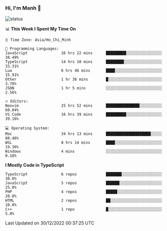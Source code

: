 ### Hi, I'm Manh 👋

![status](https://badge.stateful.com/manhhn01/status.svg)

<!--START_SECTION:waka-->
📊 **This Week I Spent My Time On** 

```text
⌚︎ Time Zone: Asia/Ho_Chi_Minh

💬 Programming Languages: 
JavaScript               16 hrs 22 mins      █████████░░░░░░░░░░░░░░░░   38.49% 
TypeScript               14 hrs 10 mins      ████████░░░░░░░░░░░░░░░░░   33.31% 
Lua                      6 hrs 46 mins       ████░░░░░░░░░░░░░░░░░░░░░   15.91% 
Other                    1 hr 36 mins        █░░░░░░░░░░░░░░░░░░░░░░░░   3.78% 
JSON                     1 hr 5 mins         ░░░░░░░░░░░░░░░░░░░░░░░░░   2.56%

🔥 Editors: 
Neovim                   25 hrs 52 mins      ███████████████░░░░░░░░░░   60.84% 
VS Code                  16 hrs 39 mins      █████████░░░░░░░░░░░░░░░░   39.16%

💻 Operating System: 
Mac                      34 hrs 13 mins      ████████████████████░░░░░   80.46% 
WSL                      8 hrs 14 mins       ████░░░░░░░░░░░░░░░░░░░░░   19.36% 
Windows                  4 mins              ░░░░░░░░░░░░░░░░░░░░░░░░░   0.18%

```

**I Mostly Code in TypeScript** 

```text
TypeScript               6 repos             ███████░░░░░░░░░░░░░░░░░░   30.0% 
JavaScript               5 repos             ██████░░░░░░░░░░░░░░░░░░░   25.0% 
PHP                      4 repos             █████░░░░░░░░░░░░░░░░░░░░   20.0% 
HTML                     2 repos             ██░░░░░░░░░░░░░░░░░░░░░░░   10.0% 
C++                      1 repo              █░░░░░░░░░░░░░░░░░░░░░░░░   5.0%

```



 Last Updated on 30/12/2022 00:37:25 UTC
<!--END_SECTION:waka-->
